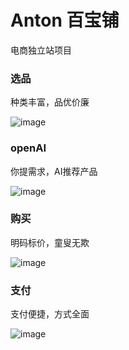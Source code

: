 # Anton 百宝铺

电商独立站项目

### 选品

种类丰富，品优价廉

![image](https://github.com/user-attachments/assets/fe0991cf-b66e-4092-bd2a-b99aeefce24a)

### openAI

你提需求，AI推荐产品

![image](https://github.com/user-attachments/assets/0c621196-9dfe-4fd4-b2d1-bc7b1d720a85)

### 购买

明码标价，童叟无欺

![image](https://github.com/user-attachments/assets/fb44b9d1-dcfe-4a31-b4a7-f8519073a6e7)

### 支付

支付便捷，方式全面

![image](https://github.com/user-attachments/assets/6d37f66c-368b-4006-b366-88d0f31559e8)
